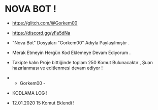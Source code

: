 # NOVA BOT !
- https://glitch.com/@Gorkem00
- https://discord.gg/yFa5dNa
- "Nova Bot" Dosyaları "Gorkem00" Adıyla Paylaşılmıştır .
- Merak Etmeyin Hergün Kod Eklemeye Devam Ediyorum .
- Takipte kalın Proje bittiğinde toplam 250 Komut Bulunacaktır , Şuan hazırlanması ve editlenmesi devam ediyor !
- - Gorkem00 - 

- KODLAMA LOG !

- 12.01.2020 15 Komut Eklendi !

